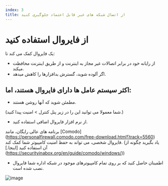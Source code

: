 ```yaml
---
index: 3
title: از اتصال شبکه های غیر قابل اعتماد جلوگیری کنید
---
```

# از فایروال استفاده کنید

یک فایروال کمک می کند تا:

*   از رایانه خود در برابر اتصالات غیر مجاز به اینترنت و از طریق اینترنت محافظت میکند.
*   اگر آلوده شوید، گسترش بدافزارها را کاهش میدهد.

## اکثر سیستم عامل ها دارای فایروال هستند، اما:

* مطمئن شوید که آنها روشن هستند.

(شما معمولا می توانید این را در زیر پنل کنترل > امنیت پیدا کنید.)

* از نرم افزار فایروال اضافی استفاده کنید.

برنامه های عالی رایگان، مانند [Comodo] (https://personalfirewall.comodo.com/free-download.html؟track=5560) فایروال شخصی، می تواند به حفظ امنیت کامپیوتر شما کمک کند. (یاد بگیرید چگونه از آن استفاده کنید [اینجا.] (https://securityinabox.org/en/guide/comodo/windows/))

* اطمینان حاصل کنید که بر روی تمام کامپیوترهای موجود در شبکه اداره شما فایروال نصب شده است.

![image](malware_adv3.png)